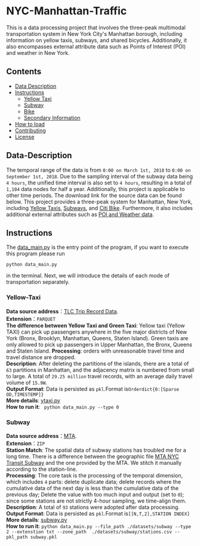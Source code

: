 # NYC-Manhattan-Traffic
This is a data processing project that involves the three-peak multimodal transportation system in New York City's Manhattan borough, including information on yellow taxis, subways, and shared bicycles. Additionally, it also encompasses external attribute data such as Points of Interest (POI) and weather in New York.


## Contents

- [Data Description](#Data-Description)
- [Instructions](#Instructions)
	- [Yellow Taxi](#Yellow-Taxi)
	- [Subway](#Subway)
  	- [Bike](#Bike)
  	- [Secondary Information](#SecondaryInformatio)
- [How to load](#How-to-load)
- [Contributing](#contributing)
- [License](#license)


## Data-Description
The temporal range of the data is from `0:00 on March 1st, 2018` to `0:00 on September 1st, 2018`. Due to the sampling interval of the subway data being `4 hours`, the unified time interval is also set to `4 hours`, resulting in a total of `1,104` data nodes for half a year. Additionally, this project is applicable to other time periods. The download link for the source data can be found below. This project provides a three-peak system for Manhattan, New York, including [Yellow Taxis](datasets/yellow_taxi), [Subways](datasets/subway), and [Citi Bike](datasets/bike). Furthermore, it also includes additional external attributes such as [POI and Weather data](datasets/external).


## Instructions
The [data_main.py](data_main.py) is the entry point of the program, if you want to execute this program please run 
```
python data_main.py
```

in the terminal.
Next, we will introduce the details of each mode of transportation separately.

### Yellow-Taxi
**Data source address**：[TLC Trip Record Data](https://www.nyc.gov/site/tlc/about/tlc-trip-record-data.page).  
**Extension**：```PARQUET```     
**The difference between Yellow Taxi and Green Taxi**: Yellow taxi (Yellow TAXI) can pick up passengers anywhere in the five major districts of New York (Bronx, Brooklyn, Manhattan, Queens, Staten Island). Green taxis are only allowed to pick up passengers in Upper Manhattan, the Bronx, Queens and Staten Island.
**Processing**: orders with unreasonable travel time and travel distance are dropped.    
**Description**: After deleting the partitions of the islands, there are a total of ``63`` partitions in Manhattan, and the adjacency matrix is numbered from small to large. A total of ``29.25 million`` travel records, with an average daily travel volume of ``15.9W``.   
**Output Format**: Data is persisted as `pkl`.Format is`Orderdict{0:[Sparse OD,TIMESTEMP]}`    
**More details**: [ytaxi.py](datasets/yellow_taxi/ytaxi.py)    
**How to run it**: ``` python data_main.py --type 0```    


### Subway
**Data source address**：[MTA](https://toddwschneider.com/dashboards/nyc-subway-turnstiles/).  
**Extension**：```ZIP```   
**Station Match**:  The spatial data of subway stations has troubled me for a long time. There is a difference between the geographic file [MTA NYC Transit Subway](https://archive.nyu.edu/handle/2451/34759) and the one provided by the MTA. We stitch it manually according to the station-line.   
**Processing**: The core task is the processing of the temporal dimension, which includes `4` parts: delete duplicate data; delete records where the cumulative data of the next day is less than the cumulative data of the previous day; Delete the value with too much input and output (set to `0`); since some stations are not strictly 4-hour sampling, we time-align them.  
**Description**: A total of `93` stations were adopted after data processing.   
**Output Format**: Data is persisted as `pkl`.Format is`[[N,T,2],STATION INDEX]`  
**More details**: [subway.py](datasets/subway/subway.py)  
**How to run it**: ```python data_main.py --file_path ./datasets/subway --type 2 --extenstion txt --zone_path  ./datasets/subway/stations.csv --pkl_path subway.pkl```




